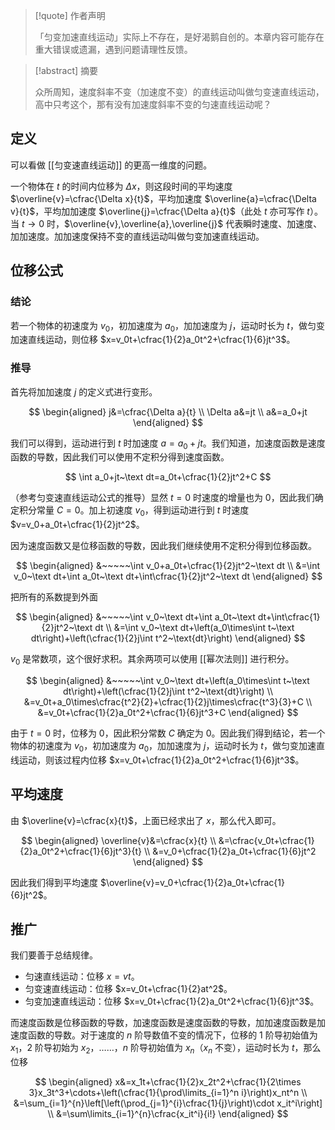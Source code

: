 > [!quote] 作者声明
> 
> 「匀变加速直线运动」实际上不存在，是好渴鹅自创的。本章内容可能存在重大错误或遗漏，遇到问题请理性反馈。

> [!abstract] 摘要
> 
> 众所周知，速度斜率不变（加速度不变）的直线运动叫做匀变速直线运动，高中只考这个，那有没有加速度斜率不变的匀速直线运动呢？

## 定义

可以看做 [[匀变速直线运动]] 的更高一维度的问题。

一个物体在 $t$ 的时间内位移为 $\Delta x$，则这段时间的平均速度 $\overline{v}=\cfrac{\Delta x}{t}$，平均加速度 $\overline{a}=\cfrac{\Delta v}{t}$，平均加加速度 $\overline{j}=\cfrac{\Delta a}{t}$（此处 $t$ 亦可写作 $t$）。当 $t\to 0$ 时，$\overline{v},\overline{a},\overline{j}$ 代表瞬时速度、加速度、加加速度。加加速度保持不变的直线运动叫做匀变加速直线运动。

## 位移公式

### 结论

若一个物体的初速度为 $v_0$，初加速度为 $a_0$，加加速度为 $j$，运动时长为 $t$，做匀变加速直线运动，则位移 $x=v_0t+\cfrac{1}{2}a_0t^2+\cfrac{1}{6}jt^3$。

### 推导

首先将加加速度 $j$ 的定义式进行变形。

$$
\begin{aligned}
j&=\cfrac{\Delta a}{t} \\
\Delta a&=jt \\
a&=a_0+jt
\end{aligned}
$$

我们可以得到，运动进行到 $t$ 时加速度 $a=a_0+jt$。我们知道，加速度函数是速度函数的导数，因此我们可以使用不定积分得到速度函数。

$$
\int a_0+jt~\text dt=a_0t+\cfrac{1}{2}jt^2+C
$$

（参考匀变速直线运动公式的推导）显然 $t=0$ 时速度的增量也为 $0$，因此我们确定积分常量 $C=0$。加上初速度 $v_0$，得到运动进行到 $t$ 时速度 $v=v_0+a_0t+\cfrac{1}{2}jt^2$。

因为速度函数又是位移函数的导数，因此我们继续使用不定积分得到位移函数。

$$
\begin{aligned}
&~~~~~\int v_0+a_0t+\cfrac{1}{2}jt^2~\text dt \\
&=\int v_0~\text dt+\int a_0t~\text dt+\int\cfrac{1}{2}jt^2~\text dt
\end{aligned}
$$

把所有的系数提到外面

$$
\begin{aligned}
&~~~~~\int v_0~\text dt+\int a_0t~\text dt+\int\cfrac{1}{2}jt^2~\text dt \\
&=\int v_0~\text dt+\left(a_0\times\int t~\text dt\right)+\left(\cfrac{1}{2}j\int t^2~\text{dt}\right)
\end{aligned}
$$

$v_0$ 是常数项，这个很好求积。其余两项可以使用 [[幂次法则]] 进行积分。

$$
\begin{aligned}
&~~~~~\int v_0~\text dt+\left(a_0\times\int t~\text dt\right)+\left(\cfrac{1}{2}j\int t^2~\text{dt}\right) \\
&=v_0t+a_0\times\cfrac{t^2}{2}+\cfrac{1}{2}j\times\cfrac{t^3}{3}+C \\
&=v_0t+\cfrac{1}{2}a_0t^2+\cfrac{1}{6}jt^3+C
\end{aligned}
$$

由于 $t=0$ 时，位移为 $0$，因此积分常数 $C$ 确定为 $0$。因此我们得到结论，若一个物体的初速度为 $v_0$，初加速度为 $a_0$，加加速度为 $j$，运动时长为 $t$，做匀变加速直线运动，则该过程内位移 $x=v_0t+\cfrac{1}{2}a_0t^2+\cfrac{1}{6}jt^3$。

## 平均速度

由 $\overline{v}=\cfrac{x}{t}$，上面已经求出了 $x$，那么代入即可。

$$
\begin{aligned}
\overline{v}&=\cfrac{x}{t} \\
&=\cfrac{v_0t+\cfrac{1}{2}a_0t^2+\cfrac{1}{6}jt^3}{t} \\
&=v_0+\cfrac{1}{2}a_0t+\cfrac{1}{6}jt^2
\end{aligned}
$$

因此我们得到平均速度 $\overline{v}=v_0+\cfrac{1}{2}a_0t+\cfrac{1}{6}jt^2$。 

## 推广

我们要善于总结规律。

- 匀速直线运动：位移 $x=vt$。
- 匀变速直线运动：位移 $x=v_0t+\cfrac{1}{2}at^2$。
- 匀变加速直线运动：位移 $x=v_0t+\cfrac{1}{2}a_0t^2+\cfrac{1}{6}jt^3$。

而速度函数是位移函数的导数，加速度函数是速度函数的导数，加加速度函数是加速度函数的导数。对于速度的 $n$ 阶导数值不变的情况下，位移的 $1$ 阶导初始值为 $x_1$，$2$ 阶导初始为 $x_2$，……，$n$ 阶导初始值为 $x_n$（$x_n$ 不变），运动时长为 $t$，那么位移 

$$
\begin{aligned}
x&=x_1t+\cfrac{1}{2}x_2t^2+\cfrac{1}{2\times 3}x_3t^3+\cdots+\left(\cfrac{1}{\prod\limits_{i=1}^n i}\right)x_nt^n \\
&=\sum_{i=1}^{n}\left[\left(\prod_{j=1}^{i}\cfrac{1}{j}\right)\cdot x_it^i\right] \\
&=\sum\limits_{i=1}^{n}\cfrac{x_it^i}{i!}
\end{aligned}
$$